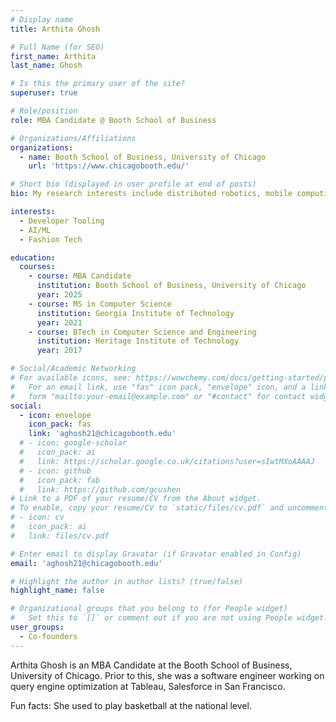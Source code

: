 ```yaml
---
# Display name
title: Arthita Ghosh

# Full Name (for SEO)
first_name: Arthita
last_name: Ghosh

# Is this the primary user of the site?
superuser: true

# Role/position
role: MBA Candidate @ Booth School of Business

# Organizations/Affiliations
organizations:
  - name: Booth School of Business, University of Chicago
    url: 'https://www.chicagobooth.edu/'

# Short bio (displayed in user profile at end of posts)
bio: My research interests include distributed robotics, mobile computing and programmable matter.

interests:
  - Developer Tooling
  - AI/ML
  - Fashion Tech

education:
  courses:
    - course: MBA Candidate 
      institution: Booth School of Business, University of Chicago
      year: 2025
    - course: MS in Computer Science
      institution: Georgia Institute of Technology
      year: 2021
    - course: BTech in Computer Science and Engineering
      institution: Heritage Institute of Technology
      year: 2017

# Social/Academic Networking
# For available icons, see: https://wowchemy.com/docs/getting-started/page-builder/#icons
#   For an email link, use "fas" icon pack, "envelope" icon, and a link in the
#   form "mailto:your-email@example.com" or "#contact" for contact widget.
social:
  - icon: envelope
    icon_pack: fas
    link: 'aghosh21@chicagobooth.edu'
  # - icon: google-scholar
  #   icon_pack: ai
  #   link: https://scholar.google.co.uk/citations?user=sIwtMXoAAAAJ
  # - icon: github
  #   icon_pack: fab
  #   link: https://github.com/gcushen
# Link to a PDF of your resume/CV from the About widget.
# To enable, copy your resume/CV to `static/files/cv.pdf` and uncomment the lines below.
# - icon: cv
#   icon_pack: ai
#   link: files/cv.pdf

# Enter email to display Gravatar (if Gravatar enabled in Config)
email: 'aghosh21@chicagobooth.edu'

# Highlight the author in author lists? (true/false)
highlight_name: false

# Organizational groups that you belong to (for People widget)
#   Set this to `[]` or comment out if you are not using People widget.
user_groups:
  - Co-founders
---
```


Arthita Ghosh is an MBA Candidate at the Booth School of Business, University of Chicago. Prior to this, she was a software engineer working on query engine optimization at Tableau, Salesforce in San Francisco. 

Fun facts: She used to play basketball at the national level.

